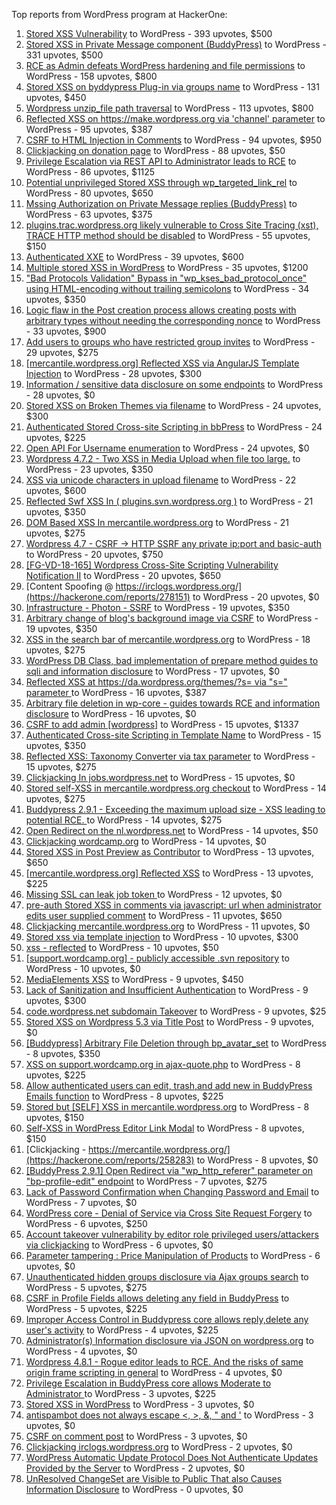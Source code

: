 Top reports from WordPress program at HackerOne:

1. [Stored XSS Vulnerability](https://hackerone.com/reports/643908) to WordPress - 393 upvotes, $500
2. [Stored XSS in Private Message component (BuddyPress)](https://hackerone.com/reports/487081) to WordPress - 331 upvotes, $500
3. [RCE as Admin defeats WordPress hardening and file permissions](https://hackerone.com/reports/436928) to WordPress - 158 upvotes, $800
4. [Stored XSS on byddypress Plug-in via groups name](https://hackerone.com/reports/592316) to WordPress - 131 upvotes, $450
5. [Wordpress unzip_file path traversal](https://hackerone.com/reports/205481) to WordPress - 113 upvotes, $800
6. [Reflected XSS on https://make.wordpress.org via 'channel' parameter](https://hackerone.com/reports/659419) to WordPress - 95 upvotes, $387
7. [CSRF to HTML Injection in Comments](https://hackerone.com/reports/428019) to WordPress - 94 upvotes, $950
8. [Clickjacking on donation page](https://hackerone.com/reports/921709) to WordPress - 88 upvotes, $50
9. [Privilege Escalation via REST API to Administrator leads to RCE](https://hackerone.com/reports/1107282) to WordPress - 86 upvotes, $1125
10. [Potential unprivileged Stored XSS through wp_targeted_link_rel](https://hackerone.com/reports/509930) to WordPress - 80 upvotes, $650
11. [Mssing Authorization on Private Message replies (BuddyPress)](https://hackerone.com/reports/490782) to WordPress - 63 upvotes, $375
12. [plugins.trac.wordpress.org likely vulnerable to Cross Site Tracing (xst), TRACE HTTP method should be disabled](https://hackerone.com/reports/222692) to WordPress - 55 upvotes, $150
13. [Authenticated XXE](https://hackerone.com/reports/1095645) to WordPress - 39 upvotes, $600
14. [Multiple stored XSS in WordPress](https://hackerone.com/reports/221507) to WordPress - 35 upvotes, $1200
15. ["Bad Protocols Validation" Bypass in "wp_kses_bad_protocol_once" using HTML-encoding without trailing semicolons](https://hackerone.com/reports/339483) to WordPress - 34 upvotes, $350
16. [Logic flaw in the Post creation process allows creating posts with arbitrary types without needing the corresponding nonce](https://hackerone.com/reports/404323) to WordPress - 33 upvotes, $900
17. [Add users to groups who have restricted group invites](https://hackerone.com/reports/538008) to WordPress - 29 upvotes, $275
18. [[mercantile.wordpress.org] Reflected XSS via AngularJS Template Injection](https://hackerone.com/reports/230234) to WordPress - 28 upvotes, $300
19. [Information / sensitive data disclosure on some endpoints](https://hackerone.com/reports/273726) to WordPress - 28 upvotes, $0
20. [Stored XSS on Broken Themes via filename](https://hackerone.com/reports/406289) to WordPress - 24 upvotes, $300
21. [Authenticated Stored Cross-site Scripting in bbPress](https://hackerone.com/reports/881918) to WordPress - 24 upvotes, $225
22. [Open API For Username enumeration](https://hackerone.com/reports/385322) to WordPress - 24 upvotes, $0
23. [Wordpress 4.7.2 - Two XSS in Media Upload when file too large.](https://hackerone.com/reports/203515) to WordPress - 23 upvotes, $350
24. [XSS via unicode characters in upload filename](https://hackerone.com/reports/179695) to WordPress - 22 upvotes, $600
25. [Reflected Swf XSS In ( plugins.svn.wordpress.org )](https://hackerone.com/reports/270060) to WordPress - 21 upvotes, $350
26. [DOM Based XSS In mercantile.wordpress.org](https://hackerone.com/reports/230435) to WordPress - 21 upvotes, $275
27. [Wordpress 4.7 - CSRF -\> HTTP SSRF any private ip:port and basic-auth](https://hackerone.com/reports/187520) to WordPress - 20 upvotes, $750
28. [[FG-VD-18-165] Wordpress Cross-Site Scripting Vulnerability Notification II](https://hackerone.com/reports/460911) to WordPress - 20 upvotes, $650
29. [Content Spoofing @ https://irclogs.wordpress.org/](https://hackerone.com/reports/278151) to WordPress - 20 upvotes, $0
30. [Infrastructure - Photon - SSRF](https://hackerone.com/reports/204513) to WordPress - 19 upvotes, $350
31. [Arbitrary change of blog's background image via CSRF](https://hackerone.com/reports/881855) to WordPress - 19 upvotes, $350
32. [XSS in the search bar of mercantile.wordpress.org](https://hackerone.com/reports/221893) to WordPress - 18 upvotes, $275
33. [WordPress DB Class, bad implementation of prepare method guides to sqli and information disclosure](https://hackerone.com/reports/179920) to WordPress - 17 upvotes, $0
34. [Reflected XSS at https://da.wordpress.org/themes/?s= via "s=" parameter ](https://hackerone.com/reports/222040) to WordPress - 16 upvotes, $387
35. [Arbitrary file deletion in wp-core - guides towards RCE and information disclosure](https://hackerone.com/reports/291878) to WordPress - 16 upvotes, $0
36. [CSRF to add admin [wordpress]](https://hackerone.com/reports/149589) to WordPress - 15 upvotes, $1337
37. [Authenticated Cross-site Scripting in Template Name](https://hackerone.com/reports/220903) to WordPress - 15 upvotes, $350
38. [Reflected XSS: Taxonomy Converter via tax parameter](https://hackerone.com/reports/495515) to WordPress - 15 upvotes, $275
39. [Clickjacking In jobs.wordpress.net](https://hackerone.com/reports/223024) to WordPress - 15 upvotes, $0
40. [Stored self-XSS in mercantile.wordpress.org checkout](https://hackerone.com/reports/230232) to WordPress - 14 upvotes, $275
41. [Buddypress 2.9.1 - Exceeding the maximum upload size  - XSS leading to potential RCE. ](https://hackerone.com/reports/263109) to WordPress - 14 upvotes, $275
42. [Open Redirect on the nl.wordpress.net](https://hackerone.com/reports/309058) to WordPress - 14 upvotes, $50
43. [Clickjacking wordcamp.org](https://hackerone.com/reports/230581) to WordPress - 14 upvotes, $0
44. [Stored XSS in Post Preview as Contributor](https://hackerone.com/reports/497724) to WordPress - 13 upvotes, $650
45. [[mercantile.wordpress.org] Reflected XSS](https://hackerone.com/reports/240256) to WordPress - 13 upvotes, $225
46. [Missing SSL can leak job token ](https://hackerone.com/reports/222036) to WordPress - 12 upvotes, $0
47. [pre-auth Stored XSS in comments via javascript: url when administrator edits user supplied comment](https://hackerone.com/reports/633231) to WordPress - 11 upvotes, $650
48. [Clickjacking mercantile.wordpress.org](https://hackerone.com/reports/264125) to WordPress - 11 upvotes, $0
49. [Stored xss via template injection](https://hackerone.com/reports/250837) to WordPress - 10 upvotes, $300
50. [xss - reflected](https://hackerone.com/reports/384112) to WordPress - 10 upvotes, $50
51. [[support.wordcamp.org] - publicly accessible .svn repository](https://hackerone.com/reports/309714) to WordPress - 10 upvotes, $0
52. [MediaElements XSS](https://hackerone.com/reports/299112) to WordPress - 9 upvotes, $450
53. [Lack of Sanitization and Insufficient Authentication](https://hackerone.com/reports/249759) to WordPress - 9 upvotes, $300
54. [code.wordpress.net subdomain Takeover](https://hackerone.com/reports/295330) to WordPress - 9 upvotes, $25
55. [Stored XSS on Wordpress 5.3 via Title Post](https://hackerone.com/reports/754352) to WordPress - 9 upvotes, $0
56. [[Buddypress] Arbitrary File Deletion through bp_avatar_set](https://hackerone.com/reports/183568) to WordPress - 8 upvotes, $350
57. [XSS on support.wordcamp.org in ajax-quote.php](https://hackerone.com/reports/355773) to WordPress - 8 upvotes, $225
58. [Allow authenticated users can edit, trash,and add new in BuddyPress Emails function](https://hackerone.com/reports/833782) to WordPress - 8 upvotes, $225
59. [Stored but [SELF] XSS in mercantile.wordpress.org](https://hackerone.com/reports/222224) to WordPress - 8 upvotes, $150
60. [Self-XSS in WordPress Editor Link Modal](https://hackerone.com/reports/224556) to WordPress - 8 upvotes, $150
61. [Clickjacking - https://mercantile.wordpress.org/](https://hackerone.com/reports/258283) to WordPress - 8 upvotes, $0
62. [[BuddyPress 2.9.1] Open Redirect via "wp_http_referer" parameter on "bp-profile-edit" endpoint](https://hackerone.com/reports/277502) to WordPress - 7 upvotes, $275
63. [Lack of Password Confirmation when Changing Password and Email](https://hackerone.com/reports/224214) to WordPress - 7 upvotes, $0
64. [WordPress core  - Denial of Service via Cross Site Request Forgery](https://hackerone.com/reports/153093) to WordPress - 6 upvotes, $250
65. [Account takeover vulnerability by editor role privileged users/attackers via clickjacking](https://hackerone.com/reports/388254) to WordPress - 6 upvotes, $0
66. [Parameter tampering : Price Manipulation of Products](https://hackerone.com/reports/682344) to WordPress - 6 upvotes, $0
67. [Unauthenticated hidden groups disclosure via Ajax groups search](https://hackerone.com/reports/282176) to WordPress - 5 upvotes, $275
68. [CSRF in Profile Fields allows deleting any field in BuddyPress](https://hackerone.com/reports/836187) to WordPress - 5 upvotes, $225
69. [Improper Access Control in Buddypress core allows reply,delete any user's activity](https://hackerone.com/reports/837256) to WordPress - 4 upvotes, $225
70. [Administrator(s) Information disclosure via JSON on wordpress.org](https://hackerone.com/reports/221734) to WordPress - 4 upvotes, $0
71. [Wordpress 4.8.1 - Rogue editor leads to RCE. And the risks of same origin frame scripting in general](https://hackerone.com/reports/263718) to WordPress - 4 upvotes, $0
72. [Privilege Escalation in BuddyPress core allows Moderate to Administrator ](https://hackerone.com/reports/837018) to WordPress - 3 upvotes, $225
73. [Stored XSS in WordPress](https://hackerone.com/reports/276105) to WordPress - 3 upvotes, $0
74. [antispambot does not always escape \<, \>, &, " and '](https://hackerone.com/reports/298218) to WordPress - 3 upvotes, $0
75. [CSRF on comment post](https://hackerone.com/reports/914232) to WordPress - 3 upvotes, $0
76. [Clickjacking irclogs.wordpress.org](https://hackerone.com/reports/267075) to WordPress - 2 upvotes, $0
77. [WordPress Automatic Update Protocol Does Not Authenticate Updates Provided by the Server](https://hackerone.com/reports/228854) to WordPress - 2 upvotes, $0
78. [UnResolved ChangeSet are Visible to Public That also Causes Information Disclosure](https://hackerone.com/reports/282843) to WordPress - 0 upvotes, $0

